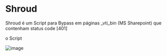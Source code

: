 # Shroud

Shroud é um Script para Bypass em páginas _vti_bin (MS Sharepoint) que contenham status code [401]

o Script 

![image](https://github.com/DhiLaurent/Shroud/assets/79476878/5bd98c52-3e84-47d2-8226-5e949f79b0cb)
